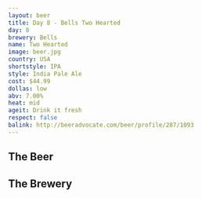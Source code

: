 ```yaml
---
layout: beer
title: Day 8 - Bells Two Hearted
day: 8
brewery: Bells
name: Two Hearted
image: beer.jpg
country: USA
shortstyle: IPA
style: India Pale Ale
cost: $44.99
dollas: low
abv: 7.00%
heat: mid
ageit: Drink it fresh
respect: false
balink: http://beeradvocate.com/beer/profile/287/1093
---
```

## The Beer

## The Brewery

